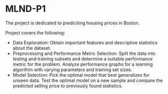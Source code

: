 # MLND-P1
The project is dedicated to prediciting housing prices in Boston.

Project covers the following:
- Data Exploration: Obtain important features and descriptive statistics about the dataset.
- Preprocessing and Performance Metric Selection: Split the data into testing and training subsets and determine a suitable performance metric for the problem. Analyze performance graphs for a learning algorithm with varying parameters and training set sizes. 
- Model Selection: Pick the optimal model that best generalizes for unseen data. Test the optimal model on a new sample and compare the predicted selling price to previously found statistics.
